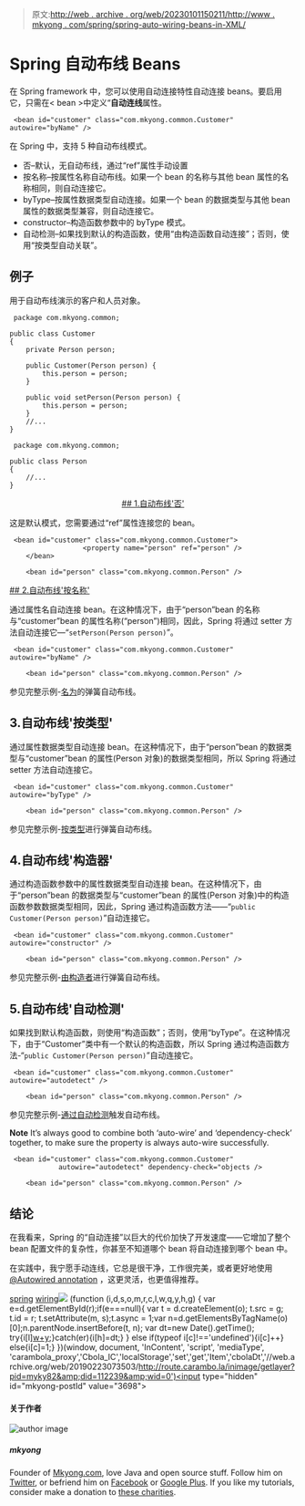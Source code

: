 > 原文:[http://web . archive . org/web/20230101150211/http://www . mkyong . com/spring/spring-auto-wiring-beans-in-XML/](http://web.archive.org/web/20230101150211/http://www.mkyong.com/spring/spring-auto-wiring-beans-in-xml/)

# Spring 自动布线 Beans

在 Spring framework 中，您可以使用自动连接特性自动连接 beans。要启用它，只需在< bean >中定义“**自动连线**属性。

```
 <bean id="customer" class="com.mkyong.common.Customer" autowire="byName" /> 
```

在 Spring 中，支持 5 种自动布线模式。

*   否–默认，无自动布线，通过“ref”属性手动设置
*   按名称–按属性名称自动布线。如果一个 bean 的名称与其他 bean 属性的名称相同，则自动连接它。
*   byType–按属性数据类型自动连接。如果一个 bean 的数据类型与其他 bean 属性的数据类型兼容，则自动连接它。
*   constructor–构造函数参数中的 byType 模式。
*   自动检测–如果找到默认的构造函数，使用“由构造函数自动连接”；否则，使用“按类型自动关联”。

## 例子

用于自动布线演示的客户和人员对象。

```
 package com.mkyong.common;

public class Customer 
{
	private Person person;

	public Customer(Person person) {
		this.person = person;
	}

	public void setPerson(Person person) {
		this.person = person;
	}
	//...
} 
```

```
 package com.mkyong.common;

public class Person 
{
	//...
} 
```

 <ins class="adsbygoogle" style="display:block; text-align:center;" data-ad-format="fluid" data-ad-layout="in-article" data-ad-client="ca-pub-2836379775501347" data-ad-slot="6894224149">## 1.自动布线'否'

这是默认模式，您需要通过“ref”属性连接您的 bean。

```
 <bean id="customer" class="com.mkyong.common.Customer">
                  <property name="person" ref="person" />
	</bean>

	<bean id="person" class="com.mkyong.common.Person" /> 
```

 <ins class="adsbygoogle" style="display:block" data-ad-client="ca-pub-2836379775501347" data-ad-slot="8821506761" data-ad-format="auto" data-ad-region="mkyongregion">## 2.自动布线'按名称'

通过属性名自动连接 bean。在这种情况下，由于“person”bean 的名称与“customer”bean 的属性名称(“person”)相同，因此，Spring 将通过 setter 方法自动连接它—“`setPerson(Person person)`”。

```
 <bean id="customer" class="com.mkyong.common.Customer" autowire="byName" />

	<bean id="person" class="com.mkyong.common.Person" /> 
```

参见完整示例-[名为](http://web.archive.org/web/20190223073503/http://www.mkyong.com/spring/spring-autowiring-by-name/)的弹簧自动布线。

## 3.自动布线'按类型'

通过属性数据类型自动连接 bean。在这种情况下，由于“person”bean 的数据类型与“customer”bean 的属性(Person 对象)的数据类型相同，所以 Spring 将通过 setter 方法自动连接它。

```
 <bean id="customer" class="com.mkyong.common.Customer" autowire="byType" />

	<bean id="person" class="com.mkyong.common.Person" /> 
```

参见完整示例-[按类型](http://web.archive.org/web/20190223073503/http://www.mkyong.com/spring/spring-autowiring-by-type/)进行弹簧自动布线。

## 4.自动布线'构造器'

通过构造函数参数中的属性数据类型自动连接 bean。在这种情况下，由于“person”bean 的数据类型与“customer”bean 的属性(Person 对象)中的构造函数参数数据类型相同，因此，Spring 通过构造函数方法——“`public Customer(Person person)`”自动连接它。

```
 <bean id="customer" class="com.mkyong.common.Customer" autowire="constructor" />

	<bean id="person" class="com.mkyong.common.Person" /> 
```

参见完整示例-[由构造者](http://web.archive.org/web/20190223073503/http://www.mkyong.com/spring/spring-autowiring-by-constructor/)进行弹簧自动布线。

## 5.自动布线'自动检测'

如果找到默认构造函数，则使用“构造函数”；否则，使用“byType”。在这种情况下，由于“Customer”类中有一个默认的构造函数，所以 Spring 通过构造函数方法-“`public Customer(Person person)`”自动连接它。

```
 <bean id="customer" class="com.mkyong.common.Customer" autowire="autodetect" />

	<bean id="person" class="com.mkyong.common.Person" /> 
```

参见完整示例-[通过自动检测](http://web.archive.org/web/20190223073503/http://www.mkyong.com/spring/spring-autowiring-by-autodetect/)触发自动布线。

**Note**
It’s always good to combine both ‘auto-wire’ and ‘dependency-check’ together, to make sure the property is always auto-wire successfully.

```
 <bean id="customer" class="com.mkyong.common.Customer" 
			autowire="autodetect" dependency-check="objects />

	<bean id="person" class="com.mkyong.common.Person" /> 
```

## 结论

在我看来，Spring 的“自动连接”以巨大的代价加快了开发速度——它增加了整个 bean 配置文件的复杂性，你甚至不知道哪个 bean 将自动连接到哪个 bean 中。

在实践中，我宁愿手动连线，它总是很干净，工作很完美，或者更好地使用 [@Autowired annotation](http://web.archive.org/web/20190223073503/http://www.mkyong.com/spring/spring-auto-wiring-beans-with-autowired-annotation/) ，这更灵活，也更值得推荐。

[spring](http://web.archive.org/web/20190223073503/http://www.mkyong.com/tag/spring/) [wiring](http://web.archive.org/web/20190223073503/http://www.mkyong.com/tag/wiring/)</ins></ins>![](../Images/7bea45d5ea9d7e4339bb3c24f491df2a.png) (function (i,d,s,o,m,r,c,l,w,q,y,h,g) { var e=d.getElementById(r);if(e===null){ var t = d.createElement(o); t.src = g; t.id = r; t.setAttribute(m, s);t.async = 1;var n=d.getElementsByTagName(o)[0];n.parentNode.insertBefore(t, n); var dt=new Date().getTime(); try{i[l][w+y](h,i[l][q+y](h)+'&amp;'+dt);}catch(er){i[h]=dt;} } else if(typeof i[c]!=='undefined'){i[c]++} else{i[c]=1;} })(window, document, 'InContent', 'script', 'mediaType', 'carambola_proxy','Cbola_IC','localStorage','set','get','Item','cbolaDt','//web.archive.org/web/20190223073503/http://route.carambo.la/inimage/getlayer?pid=myky82&amp;did=112239&amp;wid=0')<input type="hidden" id="mkyong-postId" value="3698">

#### 关于作者

![author image](../Images/5e2a151a8b44d4ab76f7b4c17fc3d517.png)

##### mkyong

Founder of [Mkyong.com](http://web.archive.org/web/20190223073503/http://mkyong.com/), love Java and open source stuff. Follow him on [Twitter](http://web.archive.org/web/20190223073503/https://twitter.com/mkyong), or befriend him on [Facebook](http://web.archive.org/web/20190223073503/http://www.facebook.com/java.tutorial) or [Google Plus](http://web.archive.org/web/20190223073503/https://plus.google.com/110948163568945735692?rel=author). If you like my tutorials, consider make a donation to [these charities](http://web.archive.org/web/20190223073503/http://www.mkyong.com/blog/donate-to-charity/).
